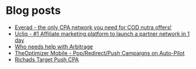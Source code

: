 # Blog posts
<!-- BLOG-POST-LIST:START -->
- [Everad - the only CPA network you need for COD nutra offers!](https://afflift.com/f/threads/everad-the-only-cpa-network-you-need-for-cod-nutra-offers.7700/)
- [Ucliq - #1 Affiliate marketing platform to launch a partner network in 1 day](https://afflift.com/f/threads/ucliq-1-affiliate-marketing-platform-to-launch-a-partner-network-in-1-day.10052/)
- [Who needs help with Arbitrage](https://afflift.com/f/threads/who-needs-help-with-arbitrage.10119/)
- [TheOptimizer Mobile - Pop/Redirect/Push Campaigns on Auto-Pilot](https://afflift.com/f/threads/theoptimizer-mobile-pop-redirect-push-campaigns-on-auto-pilot.1514/)
- [Richads Target Push CPA](https://afflift.com/f/threads/richads-target-push-cpa.10408/)
<!-- BLOG-POST-LIST:END -->
